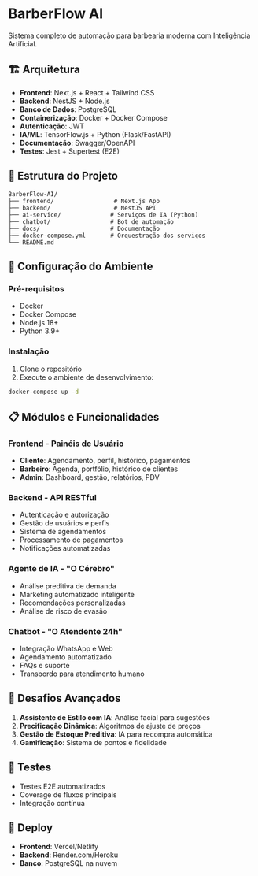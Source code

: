 # BarberFlow AI

Sistema completo de automação para barbearia moderna com Inteligência Artificial.

## 🏗️ Arquitetura

- **Frontend**: Next.js + React + Tailwind CSS
- **Backend**: NestJS + Node.js
- **Banco de Dados**: PostgreSQL
- **Containerização**: Docker + Docker Compose
- **Autenticação**: JWT
- **IA/ML**: TensorFlow.js + Python (Flask/FastAPI)
- **Documentação**: Swagger/OpenAPI
- **Testes**: Jest + Supertest (E2E)

## 🚀 Estrutura do Projeto

```
BarberFlow-AI/
├── frontend/                 # Next.js App
├── backend/                  # NestJS API
├── ai-service/              # Serviços de IA (Python)
├── chatbot/                 # Bot de automação
├── docs/                    # Documentação
├── docker-compose.yml       # Orquestração dos serviços
└── README.md
```

## 🔧 Configuração do Ambiente

### Pré-requisitos
- Docker
- Docker Compose
- Node.js 18+
- Python 3.9+

### Instalação

1. Clone o repositório
2. Execute o ambiente de desenvolvimento:
```bash
docker-compose up -d
```

## 📋 Módulos e Funcionalidades

### Frontend - Painéis de Usuário
- **Cliente**: Agendamento, perfil, histórico, pagamentos
- **Barbeiro**: Agenda, portfólio, histórico de clientes
- **Admin**: Dashboard, gestão, relatórios, PDV

### Backend - API RESTful
- Autenticação e autorização
- Gestão de usuários e perfis
- Sistema de agendamentos
- Processamento de pagamentos
- Notificações automatizadas

### Agente de IA - "O Cérebro"
- Análise preditiva de demanda
- Marketing automatizado inteligente
- Recomendações personalizadas
- Análise de risco de evasão

### Chatbot - "O Atendente 24h"
- Integração WhatsApp e Web
- Agendamento automatizado
- FAQs e suporte
- Transbordo para atendimento humano

## 🎯 Desafios Avançados

1. **Assistente de Estilo com IA**: Análise facial para sugestões
2. **Precificação Dinâmica**: Algoritmos de ajuste de preços
3. **Gestão de Estoque Preditiva**: IA para recompra automática
4. **Gamificação**: Sistema de pontos e fidelidade

## 🧪 Testes

- Testes E2E automatizados
- Coverage de fluxos principais
- Integração contínua

## 🚀 Deploy

- **Frontend**: Vercel/Netlify
- **Backend**: Render.com/Heroku
- **Banco**: PostgreSQL na nuvem

